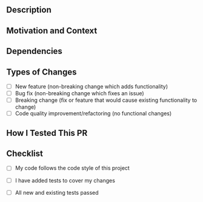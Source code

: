 ## Description

<!--- Describe your changes in detail -->

## Motivation and Context

<!--- Why is this change required? What problem does it solve? -->

## Dependencies

<!--- Reference any other PRs that must be merged before this one -->

## Types of Changes

<!--- What types of changes does your code introduce? Put an `x` in all the boxes that apply: -->

- [ ] New feature (non-breaking change which adds functionality)
- [ ] Bug fix (non-breaking change which fixes an issue)
- [ ] Breaking change (fix or feature that would cause existing functionality to change)
- [ ] Code quality improvement/refactoring (no functional changes)

## How I Tested This PR

<!--- Please describe in detail how you tested your changes. -->
<!--- Include details of your testing environment, and the tests you ran to -->
<!--- see how your change affects other areas of the code, etc. -->

## Checklist

<!--- Go over all of the following points, and put an `x` in all the boxes that apply. -->
<!--- If you're unsure about any of these, don't hesitate to ask. We're here to help! -->

- [ ] My code follows the code style of this project
- [ ] I have added tests to cover my changes
- [ ] All new and existing tests passed

